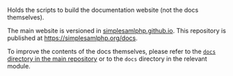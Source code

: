 Holds the scripts to build the documentation website (not the docs themselves).

The main website is versioned in [simplesamlphp.github.io](https://github.com/simplesamlphp/simplesamlphp.github.io). This repository is published
at https://simplesamlphp.org/docs.

To improve the contents of the docs themselves, please refer to the
[`docs` directory in the main repository](https://github.com/simplesamlphp/simplesamlphp/tree/master/docs) or to the `docs` directory in the relevant
module.
